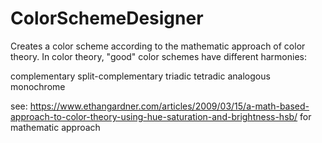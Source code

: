 # ColorSchemeDesigner

Creates a color scheme according to the mathematic approach of color theory.
In color theory, "good" color schemes have different harmonies:

complementary
split-complementary
triadic
tetradic
analogous
monochrome

see:
https://www.ethangardner.com/articles/2009/03/15/a-math-based-approach-to-color-theory-using-hue-saturation-and-brightness-hsb/
for mathematic approach
